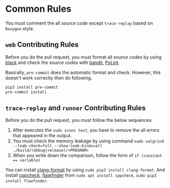 # Common Rules

You must comment the all source code except `trace-replay` based on `Doxygen` style.

## `web` Contributing Rules

Before you do the pull request, you must format all source codes by using [black](https://github.com/psf/black)
and check the source codes with [bandit](https://github.com/PyCQA/bandit), [PyLint](https://www.pylint.org/).

Basically, `pre-commit` does the automatic format and check.
However, this doesn't work correctly then do following.

```bash
pip3 install pre-commit
pre-commit install
```

## `trace-replay` and `runner` Contributing Rules

Before you do the pull request, you must follow the below sequences.

1. After executes the `sudo scons test`, you have to remove the all errors that appeared in the output.
2. You must check the memory leakage by using command
   `sudo valgrind --leak-check=full --show-leak-kinds=all ./build/(debug|release)/<PROGRAM>`
3. When you write down the comparison, follow the form of `if (constant == variable)`

You can install [clang-format](https://clang.llvm.org/docs/ClangFormat.html) by using `sudo pip3 install clang-format`.
And install [cppcheck](http://cppcheck.sourceforge.net/), [flawfinder](https://dwheeler.com/flawfinder/) from
`sudo apt install cppcheck`, `sudo pip3 install flawfinder`.
